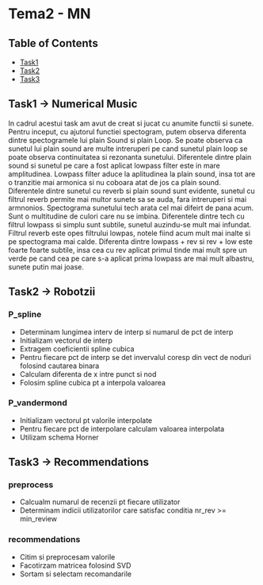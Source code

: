 # Tema2 - MN

## Table of Contents

- [Task1](#MN)
- [Task2](#Rob)
- [Task3](#Recom)

## Task1 -> Numerical Music <a name = "MN"></a>

In cadrul acestui task am avut de creat si jucat cu anumite functii si sunete. Pentru inceput, cu ajutorul functiei spectogram, putem observa diferenta dintre spectogramele lui plain Sound si plain Loop. Se poate observa ca sunetul lui plain sound are multe intreruperi pe cand sunetul plain loop se poate observa continuitatea si rezonanta sunetului.
Diferentele dintre plain sound si sunetul pe care a fost aplicat lowpass filter este in mare amplitudinea. Lowpass filter aduce la aplitudinea la plain sound, insa tot are o tranzitie mai armonica si nu coboara atat de jos ca plain sound.
Diferentele dintre sunetul cu reverb si plain sound sunt evidente, sunetul cu filtrul reverb permite mai multor sunete sa se auda, fara intreruperi si mai armnonios.
Spectograma sunetului tech arata cel mai difeirt de pana acum. Sunt o multitudine de culori care nu se imbina. Diferentele dintre tech cu filtrul lowpass si simplu sunt subtile, sunetul auzindu-se mult mai infundat. Filtrul reverb este opes filtrului lowpas, notele fiind acum mult mai inalte si pe spectograma mai calde. Diferenta dintre lowpass + rev si rev + low este foarte foarte subtile, insa cea cu rev aplicat primul tinde mai mult spre un verde pe cand cea pe care s-a aplicat prima lowpass are mai mult albastru, sunete putin mai joase.

## Task2 -> Robotzii <a name = "Rob"></a>

### P_spline
- Determinam lungimea interv de interp si numarul de pct de interp
- Initializam vectorul de interp
- Extragem coeficientii spline cubica
- Pentru fiecare pct de interp se det invervalul coresp din vect de noduri folosind cautarea binara
- Calculam diferenta de x intre punct si nod
- Folosim spline cubica pt a interpola valoarea

### P_vandermond
- Initializam vectorul pt valorile interpolate
- Pentru fiecare pct de interpolare calculam valoarea interpolata
- Utilizam schema Horner

## Task3 -> Recommendations <a name = "Recom"></a>

### preprocess
- Calcualm numarul de recenzii pt fiecare utilizator
- Determinam indicii utilizatorilor care satisfac conditia nr_rev >= min_review

### recommendations
- Citim si preprocesam valorile
- Facotirzam matricea folosind SVD
- Sortam si selectam recomandarile

